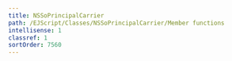 ```yaml
---
title: NSSoPrincipalCarrier
path: /EJScript/Classes/NSSoPrincipalCarrier/Member functions
intellisense: 1
classref: 1
sortOrder: 7560
---
```





